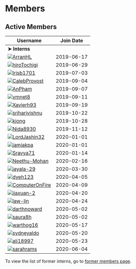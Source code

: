 # Members

## Active Members

|**Username**|**Join Date**|
|------------|-------------|
|**➤ Interns**||
|[![](http://github.com/ArranHL.png?size=25)](https://github.com/ArranHL)[ArranHL](profiles/ArranHL.md)|2019-06-17|
|[![](https://avatars1.githubusercontent.com/u/33208073?s=25)](https://github.com/hiroTochigi)[hiroTochigi](profiles/hiroTochigi.md)|2019-06-29|
|[![](https://avatars1.githubusercontent.com/u/33208073?s=25)](https://github.com/Irisb1701)[Irisb1701](profiles/irisb1701.md)|2019-07-03|
|[![](http://github.com/CalebProvost.png?size=25)](https://github.com/CalebProvost)[CalebProvost](profiles/CalebProvost.md)|2019-09-04|
|[![](https://avatars1.githubusercontent.com/u/33208073?s=25)](https://github.com/AnPham)[AnPham](profiles/phamduchongan93.md)|2019-09-07|
|[![](http://github.com/vmnet8.png?size=25)](https://github.com/vmnet8)[vmnet8](profiles/vmnet8.md)|2019-09-11|
|[![](https://avatars1.githubusercontent.com/u/33208073?s=25)](https://github.com/Xavierh93)[Xavierh93](profiles/Xavierh93.md)|2019-09-19|
|[![](https://avatars1.githubusercontent.com/u/33208073?s=25)](https://github.com/sriharivishnu)[sriharivishnu](profiles/sriharivishnu.md)|2019-10-22|
|[![](http://github.com/kjong.png?size=25)](https://github.com/kjong)[kjong](profiles/kjong.md)|2019-10-28|
|[![](https://avatars1.githubusercontent.com/u/33208073?s=25)](https://github.com/Nida8930)[Nida8930](profiles/Nida8930.md)|2019-11-12|
|[![](http://github.com/LordJashin32.png?size=25)](https://github.com/LordJashin32)[LordJashin32](profiles/LordJashin32.md)|2020-01-01|
|[![](http://github.com/jamjakpa.png?size=25)](https://github.com/jamjakpa)[jamjakpa](profiles/jamjakpa.md)|2020-01-01|
|[![](https://avatars1.githubusercontent.com/u/33208073?s=25)](https://github.com/Sravya71)[Sravya71](profiles/sravya71.md)|2020-01-14|
|[![](https://avatars1.githubusercontent.com/u/33208073?s=25)](https://github.com/Neethu-Mohan)[Neethu-Mohan](profiles/Neethu-Mohan.md)|2020-02-16|
|[![](https://avatars1.githubusercontent.com/u/33208073?s=25)](https://github.com/jayala-29)[jayala-29](profiles/jayala-29.md)|2020-03-30|
|[![](https://avatars1.githubusercontent.com/u/33208073?s=25)](https://github.com/dyeh123)[dyeh123](profiles/dyeh123.md)|2020-04-05|
|[![](https://avatars1.githubusercontent.com/u/33208073?s=25)](https://github.com/ComputerOnFire)[ComputerOnFire](profiles/ComputerOnFire.md)|2020-04-09|
|[![](https://avatars1.githubusercontent.com/u/33208073?s=25)](https://github.com/jiaxuan-2)[jiaxuan-2](profiles/jiaxuan-2.md)|2020-04-20|
|[![](http://github.com/law-lin.png?size=25)](https://github.com/law-lin)[law-lin](profiles/law-lin.md)|2020-04-24|
|[![](https://avatars1.githubusercontent.com/u/33208073?s=25)](https://github.com/darthnoward)[darthnoward](profiles/darthnoward.md)|2020-05-02|
|[![](http://github.com/saura8h.png?size=25)](https://github.com/saura8h)[saura8h](profiles/saura8h.md)|2020-05-02|
|[![](https://avatars1.githubusercontent.com/u/33208073?s=25)](https://github.com/warthog16)[warthog16](profiles/warthog16.md)|2020-05-17|
|[![](https://github.com/sydneyaldo.png?size=25)](https://github.com/sydneyaldo)[sydneyaldo](profiles/sydneyaldo.md)|2020-05-20|
|[![](https://avatars1.githubusercontent.com/u/20432955?s=25)](https://github.com/ali18997)[ali18997](profiles/ali18997.md)|2020-05-23|
|[![](https://github.com/sarahrams.png?size=25)](https://github.com/sarahrams)[sarahrams](profiles/sarahrams.md)|2020-06-04|

To view the list of former interns, go to [former members page](retiredinterns.md).
